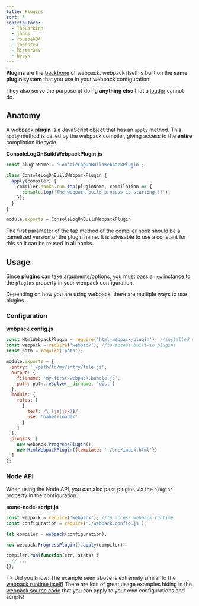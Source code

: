 ```yaml
---
title: Plugins
sort: 4
contributors:
  - TheLarkInn
  - jhnns
  - rouzbeh84
  - johnstew
  - MisterDev
  - byzyk
---
```


__Plugins__ are the [backbone](https://github.com/webpack/tapable) of webpack. webpack itself is built on the __same plugin system__ that you use in your webpack configuration!

They also serve the purpose of doing __anything else__ that a [loader](/concepts/loaders) cannot do.


## Anatomy

A webpack __plugin__ is a JavaScript object that has an [`apply`](https://developer.mozilla.org/en-US/docs/Web/JavaScript/Reference/Global_Objects/Function/apply) method. This `apply` method is called by the webpack compiler, giving access to the __entire__ compilation lifecycle.

__ConsoleLogOnBuildWebpackPlugin.js__

```javascript
const pluginName = 'ConsoleLogOnBuildWebpackPlugin';

class ConsoleLogOnBuildWebpackPlugin {
  apply(compiler) {
    compiler.hooks.run.tap(pluginName, compilation => {
      console.log('The webpack build process is starting!!!');
    });
  }
}

module.exports = ConsoleLogOnBuildWebpackPlugin
```

The first parameter of the tap method of the compiler hook should be a camelized version of the plugin name. It is advisable to use a constant for this so it can be reused in all hooks.

## Usage

Since __plugins__ can take arguments/options, you must pass a `new` instance to the `plugins` property in your webpack configuration.

Depending on how you are using webpack, there are multiple ways to use plugins.


### Configuration

__webpack.config.js__

```javascript
const HtmlWebpackPlugin = require('html-webpack-plugin'); //installed via npm
const webpack = require('webpack'); //to access built-in plugins
const path = require('path');

module.exports = {
  entry: './path/to/my/entry/file.js',
  output: {
    filename: 'my-first-webpack.bundle.js',
    path: path.resolve(__dirname, 'dist')
  },
  module: {
    rules: [
      {
        test: /\.(js|jsx)$/,
        use: 'babel-loader'
      }
    ]
  },
  plugins: [
    new webpack.ProgressPlugin(),
    new HtmlWebpackPlugin({template: './src/index.html'})
  ]
};
```


### Node API

When using the Node API, you can also pass plugins via the `plugins` property in the configuration.

__some-node-script.js__

```javascript
const webpack = require('webpack'); //to access webpack runtime
const configuration = require('./webpack.config.js');

let compiler = webpack(configuration);

new webpack.ProgressPlugin().apply(compiler);

compiler.run(function(err, stats) {
  // ...
});
```

T> Did you know: The example seen above is extremely similar to the [webpack runtime itself!](https://github.com/webpack/webpack/blob/e7087ffeda7fa37dfe2ca70b5593c6e899629a2c/bin/webpack.js#L290-L292) There are lots of great usage examples hiding in the [webpack source code](https://github.com/webpack/webpack) that you can apply to your own configurations and scripts!
